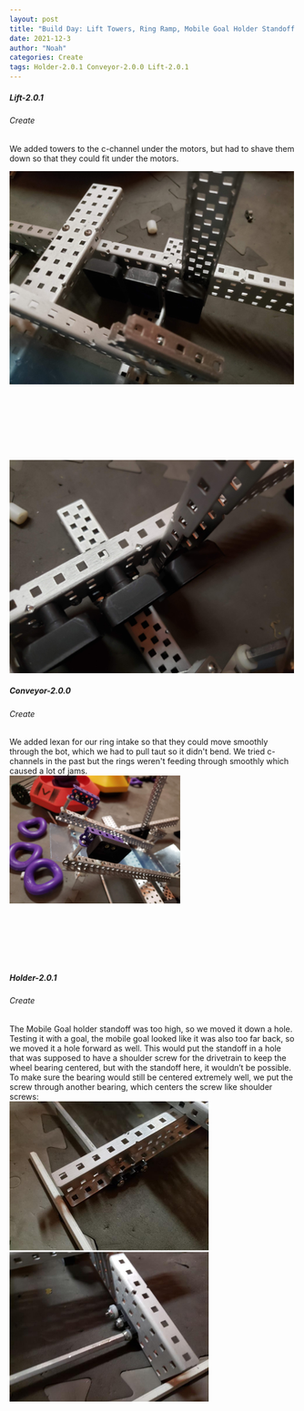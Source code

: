 ```yaml
---
layout: post
title: "Build Day: Lift Towers, Ring Ramp, Mobile Goal Holder Standoff Modification"
date: 2021-12-3
author: "Noah"
categories: Create
tags: Holder-2.0.1 Conveyor-2.0.0 Lift-2.0.1 
---
```


##### Lift-2.0.1
###### Create

We added towers to the c-channel under the motors, but had to shave them down so that they could fit under the motors.

<img class="responsive-img" width="500px" src="/assets/pics/Photos-001/20211203_220101.jpg">

<br class='print-only'><br class='print-only'><br class='print-only'><br class='print-only'><br class='print-only'><br class='print-only'>

<img class="responsive-img" width="500px" src="/assets/pics/Photos-001/20211203_220111.jpg">

##### Conveyor-2.0.0
###### Create

We added lexan for our ring intake so that they could move smoothly through the bot, which we had to pull taut so it didn't bend. We tried c-channels in the past but the rings weren't feeding through smoothly which caused a lot of jams.<br>
<img class="responsive-img" width="300px" src="/assets/pics/Photos-001/20211203_220145.jpg">

<br class='print-only'><br class='print-only'><br class='print-only'><br class='print-only'><br class='print-only'>

##### Holder-2.0.1
###### Create

The Mobile Goal holder standoff was too high, so we moved it down a hole. Testing it with a goal, the mobile goal looked like it was also too far back, so we moved it a hole forward as well. This would put the standoff in a hole that was supposed to have a shoulder screw for the drivetrain to keep the wheel bearing centered, but with the standoff here, it wouldn’t be possible. To make sure the bearing would still be centered extremely well, we put the screw through another bearing, which centers the screw like shoulder screws:<br>
<img class="responsive-img" width="350px" src="/assets/pics/building/robot-3/drivetrain-bearing.jpeg"><br>
<img class="responsive-img" width="350px" src="/assets/pics/building/robot-3/standoff-bearing.jpeg">
